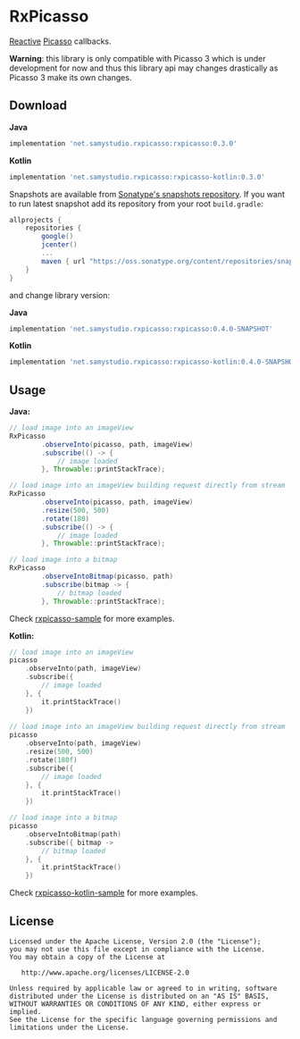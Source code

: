 RxPicasso
=========
[Reactive](https://github.com/ReactiveX/RxJava) [Picasso](https://github.com/square/picasso) callbacks.

**Warning**: this library is only compatible with Picasso 3 which is under development for now and thus this library api may changes drastically as Picasso 3 make its own changes.

Download
--------
**Java**
```groovy
implementation 'net.samystudio.rxpicasso:rxpicasso:0.3.0'
```
**Kotlin**
```groovy
implementation 'net.samystudio.rxpicasso:rxpicasso-kotlin:0.3.0'
```

Snapshots are available from [Sonatype's snapshots repository](https://oss.sonatype.org/content/repositories/snapshots/).
If you want to run latest snapshot add its repository from your root `build.gradle`:
```groovy
allprojects {
    repositories {
        google()
        jcenter()
        ...
        maven { url "https://oss.sonatype.org/content/repositories/snapshots" }
    }
}
```
and change library version:

**Java**
```groovy
implementation 'net.samystudio.rxpicasso:rxpicasso:0.4.0-SNAPSHOT'
```
**Kotlin**
```groovy
implementation 'net.samystudio.rxpicasso:rxpicasso-kotlin:0.4.0-SNAPSHOT'
```

Usage
-----
**Java:**
```java
// load image into an imageView
RxPicasso
        .observeInto(picasso, path, imageView)
        .subscribe(() -> {
            // image loaded
        }, Throwable::printStackTrace);

// load image into an imageView building request directly from stream
RxPicasso
        .observeInto(picasso, path, imageView)
        .resize(500, 500)
        .rotate(180)
        .subscribe(() -> {
            // image loaded
        }, Throwable::printStackTrace);

// load image into a bitmap
RxPicasso
        .observeIntoBitmap(picasso, path)
        .subscribe(bitmap -> {
            // bitmap loaded
        }, Throwable::printStackTrace);
```
Check [rxpicasso-sample](https://github.com/SamYStudiO/RxPicasso/blob/master/rxpicasso-sample/src/main/java/net/samystudio/rxpicasso/sample/MainActivityJava.java) for more examples.

**Kotlin:**
```kotlin
// load image into an imageView
picasso
    .observeInto(path, imageView)
    .subscribe({
        // image loaded
    }, {
        it.printStackTrace()
    })
    
// load image into an imageView building request directly from stream
picasso
    .observeInto(path, imageView)
    .resize(500, 500)
    .rotate(180f)
    .subscribe({
        // image loaded
    }, {
        it.printStackTrace()
    })

// load image into a bitmap
picasso
    .observeIntoBitmap(path)
    .subscribe({ bitmap ->
        // bitmap loaded
    }, {
        it.printStackTrace()
    })
```
Check [rxpicasso-kotlin-sample](https://github.com/SamYStudiO/RxPicasso/blob/master/rxpicasso-kotlin-sample/src/main/kotlin/net/samystudio/rxpicasso/sample/MainActivityKotlin.kt) for more examples.

License
-------

    Licensed under the Apache License, Version 2.0 (the "License");
    you may not use this file except in compliance with the License.
    You may obtain a copy of the License at

       http://www.apache.org/licenses/LICENSE-2.0

    Unless required by applicable law or agreed to in writing, software
    distributed under the License is distributed on an "AS IS" BASIS,
    WITHOUT WARRANTIES OR CONDITIONS OF ANY KIND, either express or implied.
    See the License for the specific language governing permissions and
    limitations under the License.
